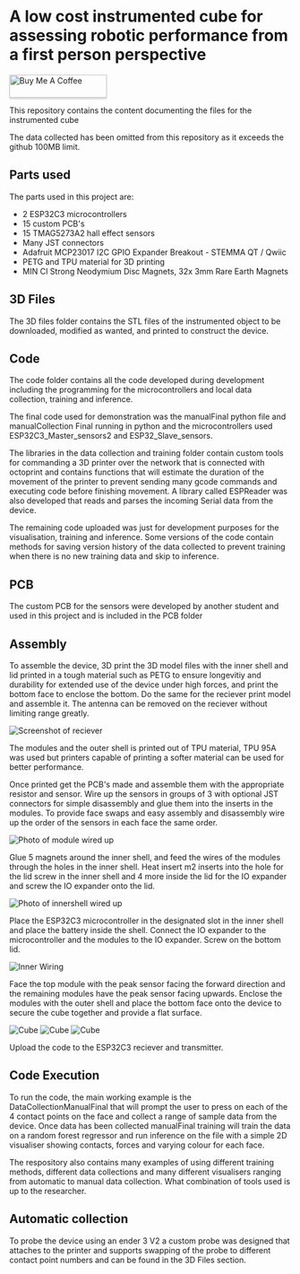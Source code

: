 
# A low cost instrumented cube for assessing robotic performance from a first person perspective 

<a href="https://www.buymeacoffee.com/joementrex" target="_blank"><img src="https://www.buymeacoffee.com/assets/img/custom_images/orange_img.png" alt="Buy Me A Coffee" style="height: 41px !important;width: 174px !important;box-shadow: 0px 3px 2px 0px rgba(190, 190, 190, 0.5) !important;-webkit-box-shadow: 0px 3px 2px 0px rgba(190, 190, 190, 0.5) !important;" ></a>

This repository contains the content documenting the files for the instrumented cube

The data collected has been omitted from this repository as it exceeds the github 100MB limit.

## Parts used

The parts used in this project are:
- 2 ESP32C3 microcontrollers
- 15 custom PCB's
- 15 TMAG5273A2 hall effect sensors
- Many JST connectors
- Adafruit MCP23017 I2C GPIO Expander Breakout - STEMMA QT / Qwiic
- PETG and TPU material for 3D printing
- MIN CI Strong Neodymium Disc Magnets, 32x 3mm Rare Earth Magnets

## 3D Files

The 3D files folder contains the STL files of the instrumented object to be downloaded, modified as wanted, and printed to construct the device.


## Code 

The code folder contains all the code developed during development including the programming for the microcontrollers and local data collection, training and inference. 

The final code used for demonstration was the manualFinal python file and manualCollection Final running in python and the microcontrollers used ESP32C3_Master_sensors2 and ESP32_Slave_sensors.

The libraries in the data collection and training folder contain custom tools for commanding a 3D printer over the network that is connected with octoprint and contains functions that will estimate the duration of the movement of the printer to prevent sending many gcode commands and executing code before finishing movement. 
A library called ESPReader was also developed that reads and parses the incoming Serial data from the device.

The remaining code uploaded was just for development purposes for the visualisation, training and inference. Some versions of the code contain methods for saving version history of the data collected to prevent training when there is no new training data and skip to inference. 


## PCB 

The custom PCB for the sensors were developed by another student and used in this project and is included in the PCB folder
## Assembly

To assemble the device, 3D print the 3D model files with the inner shell and lid printed in a tough material such as PETG to ensure longevitiy and durability for extended use of the device under high forces, and print the bottom face to enclose the bottom.
Do the same for the reciever print model and assemble it. The antenna can be removed on the reciever without limiting range greatly.

![Screenshot of reciever](https://github.com/Joementrex/InstrumentedCube/blob/main/Images/Screenshot%202024-06-20%20171325.png)

The modules and the outer shell is printed out of TPU material, TPU 95A was used but printers capable of printing a softer material can be used for better performance. 

Once printed get the PCB's made and assemble them with the appropriate resistor and sensor.
Wire up the sensors in groups of 3 with optional JST connectors for simple disassembly and glue them into the inserts in the modules. To provide face swaps and easy assembly and disassembly wire up the order of the sensors in each face the same order.

![Photo of module wired up](https://github.com/Joementrex/InstrumentedCube/blob/main/Images/20240606_040128.jpg)

Glue 5 magnets around the inner shell, and feed the wires of the modules through the holes in the inner shell. Heat insert m2 inserts into the hole for the lid screw in the inner shell and 4 more inside the lid for the IO expander and screw the IO expander onto the lid. 

![Photo of innershell wired up](https://github.com/Joementrex/InstrumentedCube/blob/main/Images/20240606_021338.jpg)

Place the ESP32C3 microcontroller in the designated slot in the inner shell and place the battery inside the shell. Connect the IO expander to the microcontroller and the modules to the IO expander. Screw on the bottom lid.

![Inner Wiring](https://github.com/Joementrex/InstrumentedCube/blob/main/Images/20240607_185418.jpg)

Face the top module with the peak sensor facing the forward direction and the remaining modules have the peak sensor facing upwards. Enclose the modules with the outer shell and place the bottom face onto the device to secure the cube together and provide a flat surface. 

![Cube](https://github.com/Joementrex/InstrumentedCube/blob/main/Images/20240607_185329.jpg)
![Cube](https://github.com/Joementrex/InstrumentedCube/blob/main/Images/20240607_185318.jpg)
![Cube](https://github.com/Joementrex/InstrumentedCube/blob/main/Images/20240607_185314.jpg)


Upload the code to the ESP32C3 reciever and transmitter. 


## Code Execution 

To run the code, the main working example is the DataCollectionManualFinal that will prompt the user to press on each of the 4 contact points on the face and collect a range of sample data from the device. Once data has been collected manualFinal training will train the data on a random forest regressor and run inference on the file with a simple 2D visualiser showing contacts, forces and varying colour for each face.

The respository also contains many examples of using different training methods, different data collections and many different visualisers ranging from automatic to manual data collection. What combination of tools used is up to the researcher. 

## Automatic collection 

To probe the device using an ender 3 V2 a custom probe was designed that attaches to the printer and supports swapping of the probe to different contact point numbers and can be found in the 3D Files section.

